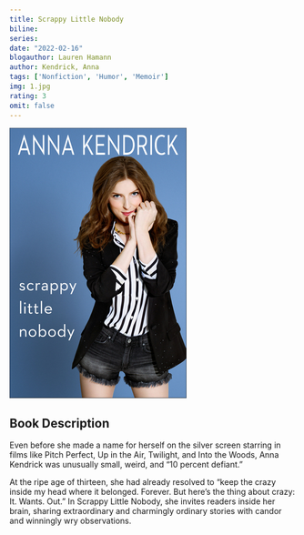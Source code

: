 ```yaml
---
title: Scrappy Little Nobody
biline:
series: 
date: "2022-02-16"
blogauthor: Lauren Hamann
author: Kendrick, Anna
tags: ['Nonfiction', 'Humor', 'Memoir']
img: 1.jpg
rating: 3
omit: false
---
```


![Book Cover](1.jpg)

## Book Description
Even before she made a name for herself on the silver screen starring in films like Pitch Perfect, Up in the Air, Twilight, and Into the Woods, Anna Kendrick was unusually small, weird, and “10 percent defiant.”

At the ripe age of thirteen, she had already resolved to “keep the crazy inside my head where it belonged. Forever. But here’s the thing about crazy: It. Wants. Out.” In Scrappy Little Nobody, she invites readers inside her brain, sharing extraordinary and charmingly ordinary stories with candor and winningly wry observations.
